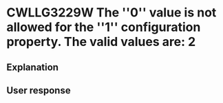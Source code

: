 # CWLLG3229W The ''0'' value is not allowed for the ''1'' configuration property. The valid values are: 2

## Explanation

## User response